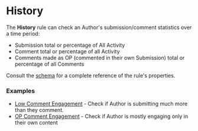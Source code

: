 # History

The **History** rule can check an Author's submission/comment statistics over a time period:
* Submission total or percentage of All Activity
* Comment total or percentage of all Activity
* Comments made as OP (commented in their own Submission) total or percentage of all Comments

Consult the [schema](https://json-schema.app/view/%23%2Fdefinitions%2FHistoryJSONConfig?url=https%3A%2F%2Fraw.githubusercontent.com%2FFoxxMD%2Freddit-context-bot%2Fmaster%2Fsrc%2FSchema%2FApp.json) for a complete reference of the rule's properties.

### Examples

* [Low Comment Engagement](/examples/history/lowEngagement.json5) - Check if Author is submitting much more than they comment.
* [OP Comment Engagement](/examples/history/opOnlyEngagement.json5) - Check if Author is mostly engaging only in their own content
